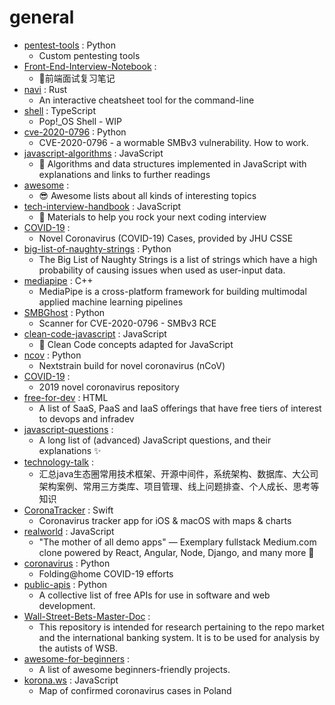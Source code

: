 # general
- [pentest-tools](https://github.com/gwen001/pentest-tools) : Python
  - Custom pentesting tools
- [Front-End-Interview-Notebook](https://github.com/CavsZhouyou/Front-End-Interview-Notebook) : 
  - 🐜前端面试复习笔记
- [navi](https://github.com/denisidoro/navi) : Rust
  - An interactive cheatsheet tool for the command-line
- [shell](https://github.com/pop-os/shell) : TypeScript
  - Pop!_OS Shell - WIP
- [cve-2020-0796](https://github.com/cve-2020-0796/cve-2020-0796) : Python
  - CVE-2020-0796 - a wormable SMBv3 vulnerability. How to work.
- [javascript-algorithms](https://github.com/trekhleb/javascript-algorithms) : JavaScript
  - 📝 Algorithms and data structures implemented in JavaScript with explanations and links to further readings
- [awesome](https://github.com/sindresorhus/awesome) : 
  - 😎 Awesome lists about all kinds of interesting topics
- [tech-interview-handbook](https://github.com/yangshun/tech-interview-handbook) : JavaScript
  - 💯 Materials to help you rock your next coding interview
- [COVID-19](https://github.com/CSSEGISandData/COVID-19) : 
  - Novel Coronavirus (COVID-19) Cases, provided by JHU CSSE
- [big-list-of-naughty-strings](https://github.com/minimaxir/big-list-of-naughty-strings) : Python
  - The Big List of Naughty Strings is a list of strings which have a high probability of causing issues when used as user-input data.
- [mediapipe](https://github.com/google/mediapipe) : C++
  - MediaPipe is a cross-platform framework for building multimodal applied machine learning pipelines
- [SMBGhost](https://github.com/ollypwn/SMBGhost) : Python
  - Scanner for CVE-2020-0796 - SMBv3 RCE
- [clean-code-javascript](https://github.com/ryanmcdermott/clean-code-javascript) : JavaScript
  - 🛁 Clean Code concepts adapted for JavaScript
- [ncov](https://github.com/nextstrain/ncov) : Python
  - Nextstrain build for novel coronavirus (nCoV)
- [COVID-19](https://github.com/midas-network/COVID-19) : 
  - 2019 novel coronavirus repository
- [free-for-dev](https://github.com/ripienaar/free-for-dev) : HTML
  - A list of SaaS, PaaS and IaaS offerings that have free tiers of interest to devops and infradev
- [javascript-questions](https://github.com/lydiahallie/javascript-questions) : 
  - A long list of (advanced) JavaScript questions, and their explanations ✨
- [technology-talk](https://github.com/aalansehaiyang/technology-talk) : 
  - 汇总java生态圈常用技术框架、开源中间件，系统架构、数据库、大公司架构案例、常用三方类库、项目管理、线上问题排查、个人成长、思考等知识
- [CoronaTracker](https://github.com/MhdHejazi/CoronaTracker) : Swift
  - Coronavirus tracker app for iOS & macOS with maps & charts
- [realworld](https://github.com/gothinkster/realworld) : JavaScript
  - "The mother of all demo apps" — Exemplary fullstack Medium.com clone powered by React, Angular, Node, Django, and many more 🏅
- [coronavirus](https://github.com/FoldingAtHome/coronavirus) : Python
  - Folding@home COVID-19 efforts
- [public-apis](https://github.com/public-apis/public-apis) : Python
  - A collective list of free APIs for use in software and web development.
- [Wall-Street-Bets-Master-Doc](https://github.com/joesocktwo/Wall-Street-Bets-Master-Doc) : 
  - This repository is intended for research pertaining to the repo market and the international banking system. It is to be used for analysis by the autists of WSB.
- [awesome-for-beginners](https://github.com/MunGell/awesome-for-beginners) : 
  - A list of awesome beginners-friendly projects.
- [korona.ws](https://github.com/konradkalemba/korona.ws) : JavaScript
  - Map of confirmed coronavirus cases in Poland
